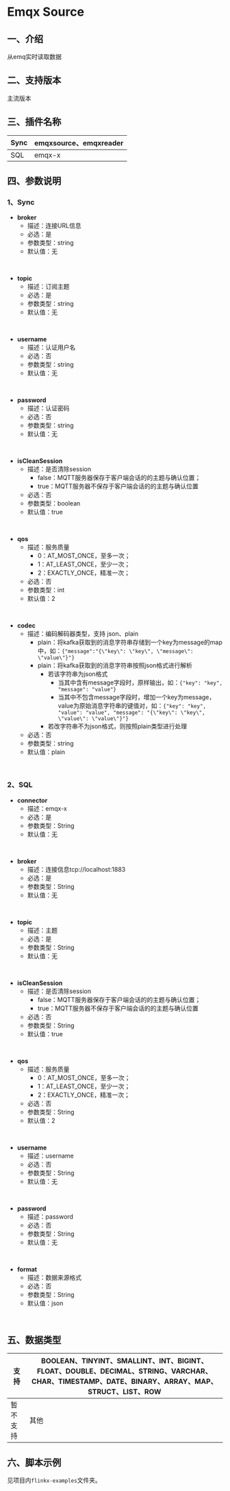 # Emqx Source

## 一、介绍
从emq实时读取数据

## 二、支持版本
主流版本


## 三、插件名称
| Sync | emqxsource、emqxreader |
| --- | --- |
| SQL | emqx-x |

## 四、参数说明
### 1、Sync
- **broker**
  - 描述：连接URL信息
  - 必选：是
  - 参数类型：string
  - 默认值：无
<br /> 
    
- **topic**
  - 描述：订阅主题
  - 必选：是
  - 参数类型：string
  - 默认值：无
<br />
    
- **username**
  - 描述：认证用户名
  - 必选：否
  - 参数类型：string
  - 默认值：无
<br />
    
- **password**
  - 描述：认证密码
  - 必选：否
  - 参数类型：string
  - 默认值：无
<br />
    
- **isCleanSession**
  - 描述：是否清除session
    - false：MQTT服务器保存于客户端会话的的主题与确认位置；
    - true：MQTT服务器不保存于客户端会话的的主题与确认位置
  - 必选：否
  - 参数类型：boolean
  - 默认值：true
<br />
    
- **qos**
  - 描述：服务质量
    - 0：AT_MOST_ONCE，至多一次；
    - 1：AT_LEAST_ONCE，至少一次；
    - 2：EXACTLY_ONCE，精准一次；
  - 必选：否
  - 参数类型：int
  - 默认值：2
<br />
    
- **codec**
  - 描述：编码解码器类型，支持 json、plain
    - plain：将kafka获取到的消息字符串存储到一个key为message的map中，如：`{"message":"{\"key\": \"key\", \"message\": \"value\"}"}`
    - plain：将kafka获取到的消息字符串按照json格式进行解析
      - 若该字符串为json格式
        - 当其中含有message字段时，原样输出，如：`{"key": "key", "message": "value"}`
        - 当其中不包含message字段时，增加一个key为message，value为原始消息字符串的键值对，如：`{"key": "key", "value": "value", "message": "{\"key\": \"key\", \"value\": \"value\"}"}`
      - 若改字符串不为json格式，则按照plain类型进行处理
  - 必选：否
  - 参数类型：string
  - 默认值：plain
<br />

### 2、SQL
- **connector**
  - 描述：emqx-x
  - 必选：是
  - 参数类型：String
  - 默认值：无
<br />
    
- **broker**
  - 描述：连接信息tcp://localhost:1883
  - 必选：是
  - 参数类型：String
  - 默认值：无
<br />
    
- **topic**
  - 描述：主题
  - 必选：是
  - 参数类型：String
  - 默认值：无
<br />
    
- **isCleanSession**
  - 描述：是否清除session
    - false：MQTT服务器保存于客户端会话的的主题与确认位置；
    - true：MQTT服务器不保存于客户端会话的的主题与确认位置
  - 必选：否
  - 参数类型：String
  - 默认值：true
<br />
    
- **qos**
  - 描述：服务质量
    - 0：AT_MOST_ONCE，至多一次；
    - 1：AT_LEAST_ONCE，至少一次；
    - 2：EXACTLY_ONCE，精准一次；
  - 必选：否
  - 参数类型：String
  - 默认值：2
<br />
    
- **username**
  - 描述：username
  - 必选：否
  - 参数类型：String
  - 默认值：无
<br />
    
- **password**
  - 描述：password
  - 必选：否
  - 参数类型：String
  - 默认值：无
<br />
    
- **format**
  - 描述：数据来源格式
  - 必选：否
  - 参数类型：String
  - 默认值：json
<br />
    
## 五、数据类型
| 支持 | BOOLEAN、TINYINT、SMALLINT、INT、BIGINT、FLOAT、DOUBLE、DECIMAL、STRING、VARCHAR、CHAR、TIMESTAMP、DATE、BINARY、ARRAY、MAP、STRUCT、LIST、ROW |
| --- | --- |
| 暂不支持 | 其他 |


## 六、脚本示例
见项目内`flinkx-examples`文件夹。
